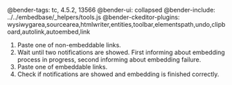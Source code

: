 @bender-tags: tc, 4.5.2, 13566
@bender-ui: collapsed
@bender-include: ../../embedbase/_helpers/tools.js
@bender-ckeditor-plugins: wysiwygarea,sourcearea,htmlwriter,entities,toolbar,elementspath,undo,clipboard,autolink,autoembed,link

1. Paste one of non-embeddable links.
1. Wait until two notifications are showed. First informing about embedding process in progress, second informing about embedding failure.
1. Paste one of embeddable links.
1. Check if notifications are showed and embedding is finished correctly.
